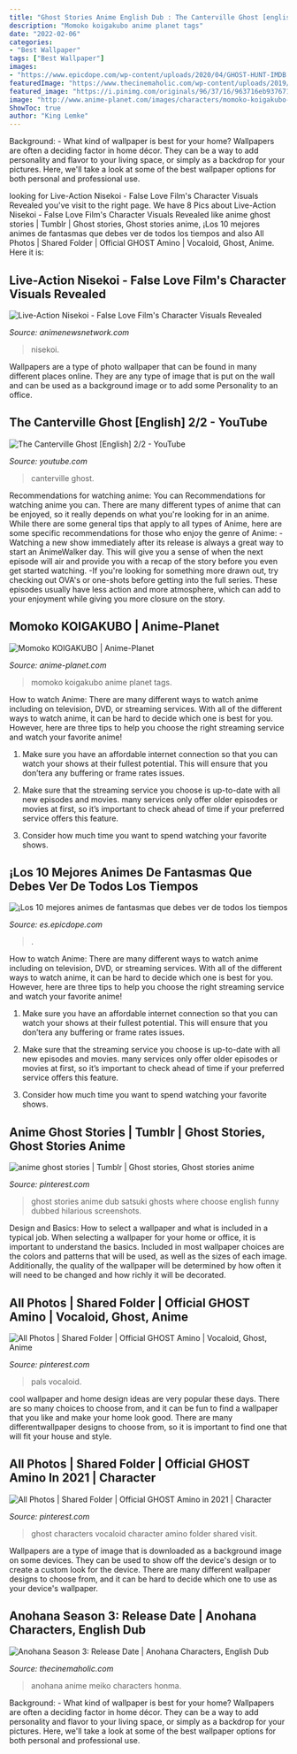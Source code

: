 ```yaml
---
title: "Ghost Stories Anime English Dub : The Canterville Ghost [english] 2/2"
description: "Momoko koigakubo anime planet tags"
date: "2022-02-06"
categories:
- "Best Wallpaper"
tags: ["Best Wallpaper"]
images:
- "https://www.epicdope.com/wp-content/uploads/2020/04/GHOST-HUNT-IMDB...jpg"
featuredImage: "https://www.thecinemaholic.com/wp-content/uploads/2019/05/meiko.jpg"
featured_image: "https://i.pinimg.com/originals/96/37/16/963716eb93767108943d6727ac056496.jpg"
image: "http://www.anime-planet.com/images/characters/momoko-koigakubo-15153.jpg"
ShowToc: true
author: "King Lemke"
---
```



Background: - What kind of wallpaper is best for your home?
Wallpapers are often a deciding factor in home décor. They can be a way to add personality and flavor to your living space, or simply as a backdrop for your pictures. Here, we'll take a look at some of the best wallpaper options for both personal and professional use.

	

		
looking for Live-Action Nisekoi - False Love Film&#039;s Character Visuals Revealed you've visit to the right page. We have 8 Pics about Live-Action Nisekoi - False Love Film&#039;s Character Visuals Revealed like anime ghost stories | Tumblr | Ghost stories, Ghost stories anime, ¡Los 10 mejores animes de fantasmas que debes ver de todos los tiempos and also All Photos | Shared Folder | Official GHOST Amino | Vocaloid, Ghost, Anime. Here it is:
		
    
## Live-Action Nisekoi - False Love Film&#039;s Character Visuals Revealed

<img loading=lazy src="https://www.animenewsnetwork.com/thumbnails/crop600x315gUN/cms/news.2/134806/charactervisual.jpg" onerror="this.onerror=null;this.src='https://tse2.mm.bing.net/th?id=OIP.H8KdZuJlP-EXCL7im2P9mwHaD4&amp;pid=15.1';" alt="Live-Action Nisekoi - False Love Film&#039;s Character Visuals Revealed">

_Source: animenewsnetwork.com_

>nisekoi. 

	



Wallpapers are a type of photo wallpaper that can be found in many different places online. They are any type of image that is put on the wall and can be used as a background image or to add some Personality to an office.

    
## The Canterville Ghost [English] 2/2 - YouTube

<img loading=lazy src="http://i.ytimg.com/vi/5wVY5uJ0yOc/hqdefault.jpg" onerror="this.onerror=null;this.src='https://tse4.mm.bing.net/th?id=OIP.QCSsFOL9CIPXYwW69yu13AHaFj&amp;pid=15.1';" alt="The Canterville Ghost [English] 2/2 - YouTube">

_Source: youtube.com_

>canterville ghost. 

	

Recommendations for watching anime: You can
Recommendations for watching anime you can. There are many different types of anime that can be enjoyed, so it really depends on what you're looking for in an anime. While there are some general tips that apply to all types of Anime, here are some specific recommendations for those who enjoy the genre of Anime: 
-Watching a new show immediately after its release is always a great way to start an AnimeWalker day. This will give you a sense of when the next episode will air and provide you with a recap of the story before you even get started watching. 
-If you're looking for something more drawn out, try checking out OVA's or one-shots before getting into the full series. These episodes usually have less action and more atmosphere, which can add to your enjoyment while giving you more closure on the story.

    
## Momoko KOIGAKUBO | Anime-Planet

<img loading=lazy src="http://www.anime-planet.com/images/characters/momoko-koigakubo-15153.jpg" onerror="this.onerror=null;this.src='https://tse3.mm.bing.net/th?id=OIP.IIZsTSoGvoFQQyHYj0hWUgAAAA&amp;pid=15.1';" alt="Momoko KOIGAKUBO | Anime-Planet">

_Source: anime-planet.com_

>momoko koigakubo anime planet tags. 

	

How to watch Anime: There are many different ways to watch anime including on television, DVD, or streaming services.
With all of the different ways to watch anime, it can be hard to decide which one is best for you. However, here are three tips to help you choose the right streaming service and watch your favorite anime!
1. Make sure you have an affordable internet connection so that you can watch your shows at their fullest potential. This will ensure that you don’tera any buffering or frame rates issues.

2. Make sure that the streaming service you choose is up-to-date with all new episodes and movies. many services only offer older episodes or movies at first, so it’s important to check ahead of time if your preferred service offers this feature.

3. Consider how much time you want to spend watching your favorite shows.

    
## ¡Los 10 Mejores Animes De Fantasmas Que Debes Ver De Todos Los Tiempos

<img loading=lazy src="https://www.epicdope.com/wp-content/uploads/2020/04/GHOST-HUNT-IMDB...jpg" onerror="this.onerror=null;this.src='https://tse4.mm.bing.net/th?id=OIP.hNm83VvCYGTFUX6VOVme6QHaOG&amp;pid=15.1';" alt="¡Los 10 mejores animes de fantasmas que debes ver de todos los tiempos">

_Source: es.epicdope.com_

>. 

	

How to watch Anime: There are many different ways to watch anime including on television, DVD, or streaming services.
With all of the different ways to watch anime, it can be hard to decide which one is best for you. However, here are three tips to help you choose the right streaming service and watch your favorite anime!
1. Make sure you have an affordable internet connection so that you can watch your shows at their fullest potential. This will ensure that you don’tera any buffering or frame rates issues.

2. Make sure that the streaming service you choose is up-to-date with all new episodes and movies. many services only offer older episodes or movies at first, so it’s important to check ahead of time if your preferred service offers this feature.

3. Consider how much time you want to spend watching your favorite shows.

    
## Anime Ghost Stories | Tumblr | Ghost Stories, Ghost Stories Anime

<img loading=lazy src="https://i.pinimg.com/originals/96/37/16/963716eb93767108943d6727ac056496.jpg" onerror="this.onerror=null;this.src='https://tse4.mm.bing.net/th?id=OIP.1nBixwc0kBPr2dssksH_AQHaF7&amp;pid=15.1';" alt="anime ghost stories | Tumblr | Ghost stories, Ghost stories anime">

_Source: pinterest.com_

>ghost stories anime dub satsuki ghosts where choose english funny dubbed hilarious screenshots. 

	

Design and Basics: How to select a wallpaper and what is included in a typical job.
When selecting a wallpaper for your home or office, it is important to understand the basics. Included in most wallpaper choices are the colors and patterns that will be used, as well as the sizes of each image. Additionally, the quality of the wallpaper will be determined by how often it will need to be changed and how richly it will be decorated.

    
## All Photos | Shared Folder | Official GHOST Amino | Vocaloid, Ghost, Anime

<img loading=lazy src="https://i.pinimg.com/736x/92/39/59/9239595d84a964f138564a3938119db6.jpg" onerror="this.onerror=null;this.src='https://tse4.mm.bing.net/th?id=OIP.hwSja0ghOJgQXef4oBGcfgHaF7&amp;pid=15.1';" alt="All Photos | Shared Folder | Official GHOST Amino | Vocaloid, Ghost, Anime">

_Source: pinterest.com_

>pals vocaloid. 

	

cool wallpaper and home design ideas are very popular these days. There are so many choices to choose from, and it can be fun to find a wallpaper that you like and make your home look good. There are many differentwallpaper designs to choose from, so it is important to find one that will fit your house and style.

    
## All Photos | Shared Folder | Official GHOST Amino In 2021 | Character

<img loading=lazy src="https://i.pinimg.com/736x/52/77/74/52777495c275a987013fee7baa5d3d09.jpg" onerror="this.onerror=null;this.src='https://tse1.mm.bing.net/th?id=OIP.6zN03H7_dzwib65jSiPXjwHaEc&amp;pid=15.1';" alt="All Photos | Shared Folder | Official GHOST Amino in 2021 | Character">

_Source: pinterest.com_

>ghost characters vocaloid character amino folder shared visit. 

	

Wallpapers are a type of image that is downloaded as a background image on some devices. They can be used to show off the device's design or to create a custom look for the device. There are many different wallpaper designs to choose from, and it can be hard to decide which one to use as your device's wallpaper.

    
## Anohana Season 3: Release Date | Anohana Characters, English Dub

<img loading=lazy src="https://www.thecinemaholic.com/wp-content/uploads/2019/05/meiko.jpg" onerror="this.onerror=null;this.src='https://tse4.mm.bing.net/th?id=OIP.P4TJ-TcP4uZU-QmTBh51AQHaEK&amp;pid=15.1';" alt="Anohana Season 3: Release Date | Anohana Characters, English Dub">

_Source: thecinemaholic.com_

>anohana anime meiko characters honma. 

	

Background: - What kind of wallpaper is best for your home?
Wallpapers are often a deciding factor in home décor. They can be a way to add personality and flavor to your living space, or simply as a backdrop for your pictures. Here, we'll take a look at some of the best wallpaper options for both personal and professional use.

